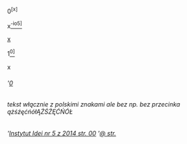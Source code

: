 0<sup>\[x\]</sup>

x[<sup>-io5\]</sup>]

[x]

[x]: #tekst-włącznie-z-polskimi-znakami-ale-bez-np-bez-przecinka-ążśźęćńółĄŻŚŹĘĆŃÓŁ "wersja z dn. '22.02.07: \"xyz, [...]\""

1[<sup>0\]</sup>]

x

[<sup>0\]</sup>]: #0

###### '[0](https://www.google.pl/)

###### tekst włącznie z polskimi znakami ale bez np. bez przecinka ążśźęćńółĄŻŚŹĘĆŃÓŁ

[<sup>-io5\]</sup>]: #Instytut-Idei-nr-5-z-2014-str-00--str

###### '[Instytut Idei nr 5 z 2014 _str. 00_](http://www.instytutobywatelski.pl/wp-content/uploads/2014/01/instytut_idei_5.pdf) '[@ str.](http://www.instytutobywatelski.pl/18599/publikacje/instytut-idei/instytut-idei-nr-5-zima-2014-r)
